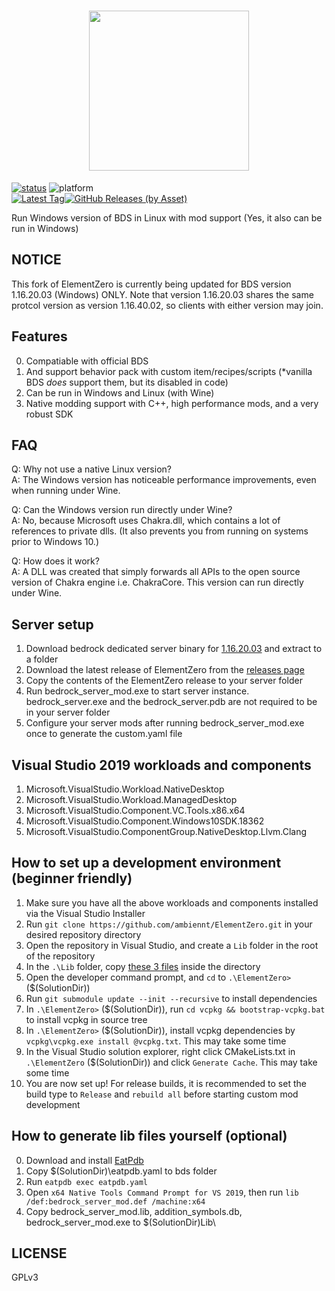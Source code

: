 <h1 align="center">
<img src="https://ipfs.io/ipfs/QmYiuQE7WUeawAMTvQf9RUC7wWXb2b1wCFddVBpt6U7e1S/logo.png" width="256px" height="256px" />
</h1>

<a href="https://github.com/Element-0/ElementZero/actions">![status](https://img.shields.io/github/workflow/status/Element-0/ElementZero/CI?style=for-the-badge)</a>
![platform](https://img.shields.io/badge/platform-win--x64%20%7C%20wine--linux--x64-green?style=for-the-badge)</a><br>
<a href="https://github.com/Element-0/ElementZero/releases/latest">![Latest Tag](https://img.shields.io/github/v/tag/Element-0/ElementZero?label=LATEST%20TAG&style=for-the-badge)![GitHub Releases (by Asset)](https://img.shields.io/github/downloads/Element-0/ElementZero/latest/total?style=for-the-badge)</a><br>

Run Windows version of BDS in Linux with mod support (Yes, it also can be run in Windows)

## NOTICE

This fork of ElementZero is currently being updated for BDS version 1.16.20.03 (Windows) ONLY. Note that version 1.16.20.03 shares the same protcol version as version 1.16.40.02, so clients with either version may join.


## Features

0. Compatiable with official BDS
1. And support behavior pack with custom item/recipes/scripts (*vanilla BDS *does* support them, but its disabled in code)
2. Can be run in Windows and Linux (with Wine)
3. Native modding support with C++, high performance mods, and a very robust SDK

## FAQ

Q: Why not use a native Linux version?<br>
A: The Windows version has noticeable performance improvements, even when running under Wine.

Q: Can the Windows version run directly under Wine?<br>
A: No, because Microsoft uses Chakra.dll, which contains a lot of references to private dlls. (It also prevents you from running on systems prior to Windows 10.)

Q: How does it work?<br>
A: A DLL was created that simply forwards all APIs to the open source version of Chakra engine i.e. ChakraCore. This version can run directly under Wine.


## Server setup

1. Download bedrock dedicated server binary for [1.16.20.03](https://minecraft.azureedge.net/bin-win/bedrock-server-1.16.20.03.zip) and extract to a folder
2. Download the latest release of ElementZero from the [releases page](https://github.com/ambiennt/ElementZero/releases/)
3. Copy the contents of the ElementZero release to your server folder
4. Run bedrock_server_mod.exe to start server instance. bedrock_server.exe and the bedrock_server.pdb are not required to be in your server folder
5. Configure your server mods after running bedrock_server_mod.exe once to generate the custom.yaml file

## Visual Studio 2019 workloads and components

1. Microsoft.VisualStudio.Workload.NativeDesktop
2. Microsoft.VisualStudio.Workload.ManagedDesktop
3. Microsoft.VisualStudio.Component.VC.Tools.x86.x64
4. Microsoft.VisualStudio.Component.Windows10SDK.18362
5. Microsoft.VisualStudio.ComponentGroup.NativeDesktop.Llvm.Clang

## How to set up a development environment (beginner friendly)

1. Make sure you have all the above workloads and components installed via the Visual Studio Installer
2. Run `git clone https://github.com/ambiennt/ElementZero.git` in your desired repository directory
3. Open the repository in Visual Studio, and create a `Lib` folder in the root of the repository
4. In the `.\Lib` folder, copy [these 3 files](https://github.com/ambiennt/ElementZeroLib) inside the directory
4. Open the developer command prompt, and `cd` to `.\ElementZero>` ($(SolutionDir))
4. Run `git submodule update --init --recursive` to install dependencies
5. In `.\ElementZero>` ($(SolutionDir)), run `cd vcpkg && bootstrap-vcpkg.bat` to install vcpkg in source tree
6. In `.\ElementZero>` ($(SolutionDir)), install vcpkg dependencies by `vcpkg\vcpkg.exe install @vcpkg.txt`. This may take some time
7. In the Visual Studio solution explorer, right click CMakeLists.txt in `.\ElementZero` ($(SolutionDir)) and click `Generate Cache`. This may take some time
8. You are now set up! For release builds, it is recommended to set the build type to `Release` and `rebuild all` before starting custom mod development

## How to generate lib files yourself (optional)

0. Download and install [EatPdb](https://github.com/CodeHz/EatPdb)
1. Copy $(SolutionDir)\eatpdb.yaml to bds folder
2. Run `eatpdb exec eatpdb.yaml`
3. Open `x64 Native Tools Command Prompt for VS 2019`, then run `lib /def:bedrock_server_mod.def /machine:x64`
4. Copy bedrock_server_mod.lib, addition_symbols.db, bedrock_server_mod.exe to $(SolutionDir)Lib\

## LICENSE

GPLv3